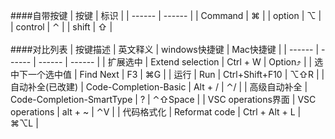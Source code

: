 ﻿####自带按键
| 按键 | 标识 |
| ------ | ------ |
| Command | ⌘ |
| option | ⌥ |
| control | ⌃ |
| shift | ⇧ |
<br>
<br>
####对比列表
| 按键描述 | 英文释义 | windows快捷键 | Mac快捷键 |
| ------ | ------ | ------ | ------ |
| 扩展选中 | Extend selection | Ctrl + W | Option⤴️ |
| 选中下一个选中值 | Find Next | F3 | ⌘G |
| 运行 | Run | Ctrl+Shift+F10 | ⌥⇧R |
| 自动补全(已改建) |  Code-Completion-Basic | Alt + / | ⌃/ |
| 高级自动补全 |  Code-Completion-SmartType | ? | ⌃⇧Space |
| VSC operations界面 | VSC operations | alt + ~ | ⌃V |
| 代码格式化 | Reformat code | Ctrl + Alt + L | ⌘⌥L | 